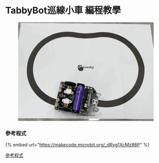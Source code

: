 # TabbyBot巡線小車 編程教學



<figure><img src="../../.gitbook/assets/linefollow.gif" alt=""><figcaption></figcaption></figure>

### 參考程式

{% embed url="https://makecode.microbit.org/_dRvg1XcMz88P" %}

[參考程式](https://makecode.microbit.org/\_dRvg1XcMz88P)
